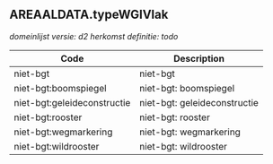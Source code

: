 ## AREAALDATA.typeWGIVlak

*domeinlijst versie: d2* *herkomst definitie: todo*

 |Code |Description	|
|	---	|	---	|
| niet-bgt | niet-bgt |
| niet-bgt:boomspiegel | niet-bgt: boomspiegel |
| niet-bgt:geleideconstructie | niet-bgt: geleideconstructie |
| niet-bgt:rooster | niet-bgt: rooster |
| niet-bgt:wegmarkering | niet-bgt: wegmarkering |
| niet-bgt:wildrooster | niet-bgt: wildrooster |
